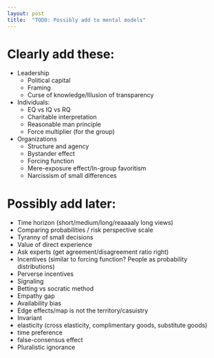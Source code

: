 ```yaml
---
layout: post
title:  "TODO: Possibly add to mental models"
---
```


# Clearly add these:

- Leadership
  - Political capital
  - Framing
  - Curse of knowledge/Illusion of transparency
- Individuals:
  - EQ vs IQ vs RQ
  - Charitable interpretation
  - Reasonable man principle
  - Force multiplier (for the group)
- Organizations
  - Structure and agency
  - Bystander effect
  - Forcing function
  - Mere-exposure effect/In-group favoritism
  - Narcissism of small differences

# Possibly add later:

- Time horizon (short/medium/long/reaaaaly long views)
- Comparing probabilities / risk perspective scale
- Tyranny of small decisions
- Value of direct experience
- Ask experts (get agreement/disagreement ratio right)
- Incentives (similar to forcing function? People as probability
  distributions)
- Perverse incentives
- Signaling
- Betting vs socratic method
- Empathy gap
- Availability bias
- Edge effects/map is not the territory/casuistry
- Invariant
- elasticity (cross elasticity, complimentary goods, substitute goods)
- time preference
- false-consensus effect
- Pluralistic ignorance
